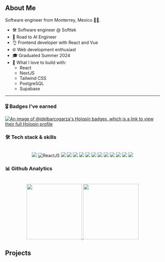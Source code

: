 <!-- <p align="center">
  <a href="#"><img src="https://github.com/Jdelbarcogarza/Jdelbarcogarza/blob/main/brand%20name.png"</img></a>
</p>
<br> -->

<!--## Hey there! <img src="https://raw.githubusercontent.com/MartinHeinz/MartinHeinz/master/wave.gif" width="30px">-->
<!--<p align="center"><img src="https://komarev.com/ghpvc/?username=Jdelbarcogarza&color=brightgreen&label=PROFILE+VIEWS"></img></p>-->

## About Me 


Software engineer from Monterrey, Mexico 🤠🌵.

- 🛠️ Software engineer @ Softtek
- 🎯 Road to AI Engineer
- 👌 Frontend developer with React and Vue
- 🌐 Web development enthusiast
- 🎓 Graduated Summer 2024
- 🚧 What I love to build with: 
  - React
  - NextJS
  - Tailwind CSS
  - PostgreSQL
  - Supabase
---
### 🎖️ Badges I've earned
[![An image of @jdelbarcogarza's Holopin badges, which is a link to view their full Holopin profile](https://holopin.me/jdelbarcogarza)](https://holopin.io/@jdelbarcogarza)

### 🛠️ Tech stack & skills 
<br>
<div align="center">
  
  <!-- TODO: Add alt text -->
  
  <!--  Javascript  -->
  <img src="https://img.shields.io/badge/Code-TypeScript-informational?style=flat&logo=typescript&logoColor=white&color=2bbc8a" />
<!--  React JS  -->
    <img src="https://img.shields.io/badge/Library-React-informational?style=flat&logo=React&logoColor=white&color=2bbc8a" alt="ReactJS" />
<!--  Next JS  -->
  <img src="https://img.shields.io/badge/Framework-Next.js-informational?style=flat&logo=Next.js&logoColor=white&color=2bbc8a" />
  
  <!-- Vue JS  -->
  <img src="https://img.shields.io/badge/Library-Vue-informational?style=flat&logo=vue.js&logoColor=white&color=2bbc8a" />
  
  <!--  Chakra UI  -->
  <img src="https://img.shields.io/badge/Library-Chakra UI-informational?style=flat&logo=chakraui&logoColor=white&color=2bbc8a" />

  <!--  Tailwind CSS  -->
  <img src="https://img.shields.io/badge/Library-Tailwind CSS-informational?style=flat&logo=tailwindcss&logoColor=white&color=2bbc8a" />

  
  
<!-- HTML -->
  <img src="https://img.shields.io/badge/Code-HTML-informational?style=flat&logo=html5&logoColor=white&color=2bbc8a" />
<!--  CSS  -->
  <img src="https://img.shields.io/badge/Code-CSS-informational?style=flat&logo=css3&logoColor=white&color=2bbc8a" />
  
  <!--  Python  -->
  <img src="https://img.shields.io/badge/Code-Python-informational?style=flat&logo=python&logoColor=white&color=2bbc8a" />
  
<!--  Git  -->
  <img src="https://img.shields.io/badge/Tool-Git-informational?style=flat&logo=git&logoColor=white&color=2bbc8a" />
  
<!--  Github  -->
  <img src="https://img.shields.io/badge/Tool-Github-informational?style=flat&logo=github&logoColor=white&color=2bbc8a" />
<!--  Bash  -->
  <img src="https://img.shields.io/badge/CLI-Bash-informational?style=flat&logo=gnubash&logoColor=white&color=2bbc8a" />
<!--  VS Code  -->
  <img src="https://img.shields.io/badge/Tool-VSCode-informational?style=flat&logo=visualstudiocode&logoColor=white&color=2bbc8a" />
<!--  Markdown  -->
  <img src="https://img.shields.io/badge/Tool-Markdown-informational?style=flat&logo=markdown&logoColor=white&color=2bbc8a" />

  
  
  
</div>


### 📊 Github Analytics

<br>

<div align="center">
<a href="https://github.com/anuraghazra/github-readme-stats">
  <img height="180em" src="https://github-readme-stats.vercel.app/api?username=Jdelbarcogarza&show_icons=true&theme=chartreuse-dark" />

  <img height="180em" src="https://github-readme-stats.vercel.app/api/top-langs/?username=Jdelbarcogarza&layout=compact&theme=chartreuse-dark" />
</a>
  </div>

## Projects
<!--
* Masters Dimex: Build with Vue JS and Tailwind CSS
![masters](https://github.com/Jdelbarcogarza/Jdelbarcogarza/blob/main/masters.png)

* Regal Insights: Built with React, Next JS and Tailwind CSS
![regal](https://github.com/Jdelbarcogarza/Jdelbarcogarza/blob/main/security%20dashboard.png)

* FSAE Landing Page: Build with React, Next JS, and Chakra UI
![FSAE](https://github.com/Jdelbarcogarza/Jdelbarcogarza/blob/main/FSAE%20landing%20page.png)
-->
